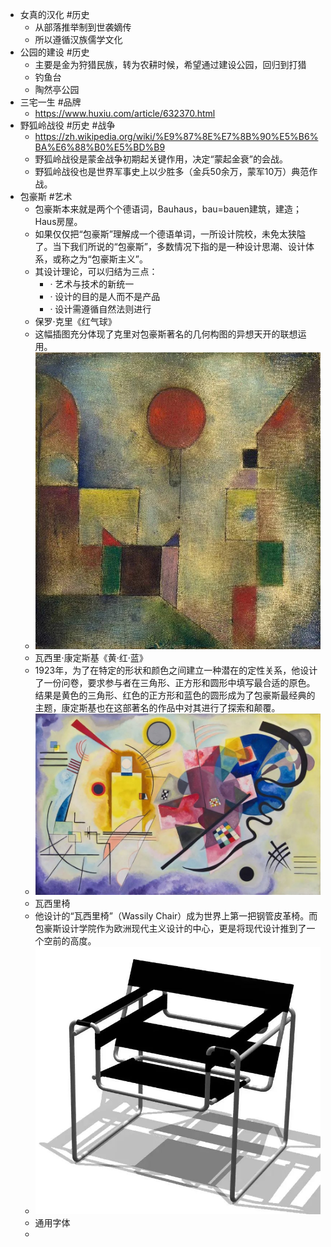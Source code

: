 - 女真的汉化 #历史
	- 从部落推举制到世袭嫡传
	- 所以遵循汉族儒学文化
- 公园的建设 #历史
	- 主要是金为狩猎民族，转为农耕时候，希望通过建设公园，回归到打猎
	- 钓鱼台
	- 陶然亭公园
- 三宅一生 #品牌
	- https://www.huxiu.com/article/632370.html
- 野狐岭战役 #历史 #战争
	- https://zh.wikipedia.org/wiki/%E9%87%8E%E7%8B%90%E5%B6%BA%E6%88%B0%E5%BD%B9
	- 野狐岭战役是蒙金战争初期起关键作用，决定“蒙起金衰”的会战。
	- 野狐岭战役也是世界军事史上以少胜多（金兵50余万，蒙军10万）典范作战。
- 包豪斯 #艺术
	- 包豪斯本来就是两个个德语词，Bauhaus，bau=bauen建筑，建造；Haus房屋。
	- 如果仅仅把“包豪斯”理解成一个德语单词，一所设计院校，未免太狭隘了。当下我们所说的“包豪斯”，多数情况下指的是一种设计思潮、设计体系，或称之为“包豪斯主义”。
	- 其设计理论，可以归结为三点：
		- · 艺术与技术的新统一
		- · 设计的目的是人而不是产品
		- · 设计需遵循自然法则进行
	- 保罗·克里《红气球》
	- 这幅插图充分体现了克里对包豪斯著名的几何构图的异想天开的联想运用。
	- ![image.png](../assets/image_1660287540701_0.png)
	- 瓦西里·康定斯基《黄·红·蓝》
	- 1923年，为了在特定的形状和颜色之间建立一种潜在的定性关系，他设计了一份问卷，要求参与者在三角形、正方形和圆形中填写最合适的原色。结果是黄色的三角形、红色的正方形和蓝色的圆形成为了包豪斯最经典的主题，康定斯基也在这部著名的作品中对其进行了探索和颠覆。
	- ![image.png](../assets/image_1660287588604_0.png)
	- 瓦西里椅
	- 他设计的“瓦西里椅”（Wassily Chair）成为世界上第一把钢管皮革椅。而包豪斯设计学院作为欧洲现代主义设计的中心，更是将现代设计推到了一个空前的高度。
	- ![image.png](../assets/image_1660287628279_0.png)
	- 通用字体
	-